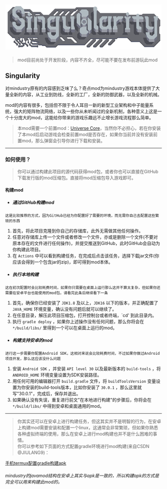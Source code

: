 ![image](assets/sprites/ui/logo.png)
---
>mod目前尚处于开发阶段，内容不齐全，尽可能不要在发布前游玩此mod
## Singularity

对mindustry原有的内容感到乏味了么？奇点mod为mindustry游戏本体提供了大量全新的内容，从工业到防线，全新的工厂，全新的防御武器，以及全新的机械。
<br/>

mod的内容有很多，包括但不限于令人耳目一新的新型工业架构和中子能量系统，强大的矩阵物流网络，以及一些你从未听闻过的全新机制，各种意义上这是一个十分庞大的mod，这能给你带来的游戏乐趣远不止增长游戏流程那么简单。

> 本mod需要一个前置mod：[Universe Core](https://github.com/EB-wilson/UniverseCore)，当然你不必担心，若在你安装了本mod后启动游戏会检查前置mod是否存在，如果你当前并没有安装前置mod，那么弹窗会引导你进行下载和安装。

-------
### 如何使用？
> 你可以通过构建此项目的源代码获得mod包，或者你也可以直接在GitHub下载发行版的mod压缩包。直接将mod压缩包导入游戏即可。

#### 构建mod

- ##### 通过GitHub构建mod<br/>
 `这是比较推荐的方式，因为GitHub已经为你配置好了需要的环境，而无需你自己去配置这些繁琐的东西` 

1. 首先，将此项目克隆到你自己的存储库，此外无需做其他任何操作。
2. 任意对存储库上传一个文件或者修改一个文件，亦或是删除一个文件(不要对原本存在的文件进行任何操作)，并提交推送到GitHub，此时GitHub会自动为你构建此项目。
3. 在 `Actions` 中可以看到构建任务，在完成后点击该任务，选择下载jar文件(你应该会得到一个包含jar的zip)，即可得到mod本体。

- ##### 执行本地构建<br/>
 `这在初次配置时会比较耗费时间，如果你只需要在桌面上运行那么这并不算太复杂，但如果你还需要在安卓平台也能使用的mod包，请看完此条后继续看下一条` 

1. 首先，确保你已经安装了 `JDK1.8` 及以上，`JDK16` 以下的版本，并正确配置了 `JAVA_HOME` 环境变量，确认没有问题后就可以继续了。
2. 在任意目录，解压此项目压缩包，打开控制台或者终端，`cd' 到此目录内。
3. 执行 `gradle deploy` ，如果你上述操作没有任何问题，那么你将会在 `*/build/libs/` 里得到一个可以在桌面上运行的mod。

- ##### 构建支持安卓的mod
 `进行这一步需要你配置Android SDK，这相对来说会比较耗费时间，不过如果你做过Android项目开发，那么这应该没什么问题` 

1. 安装 `Android SDK` ，并安装 `API level 30` 以及最新版本的 `build-tools` ，将 `ANDROID_HOME` 环境变量设置为SDK安装路径。
2. 用任何可用的编辑器打开 `build.gradle` 文件，将 `buildToolsVersion` 变量设置为你安装的build-tools版本，比如你安装了 `30.0.1` ，那么这里就写"30.0.1"，完成后，保存并退出。
3. 如果确认没有失误，重复进行前文"在本地进行构建"的步骤后，你将会在 `*/build/libs/` 中得到安卓和桌面通用的mod。
---
> 你其实还可以在安卓上进行构建任务，但这其实并不是明智的行为，在安卓上构建mod需要安装和配置一个linux，这通常会非常繁琐，但如果你熟悉各种虚拟终端的使用，那么在安卓上进行mod构建也并不是什么困难的事情。<br/>
你可以参考如下页面的方式配置gradle环境进行mod构建(来自CSDN @JIULANG9)：

[手机termux配置gradle构建apk](https://blog.csdn.net/jiulang9/article/details/104445310)<br/>

###### mindustry的javamod结构在安卓上其实与apk是一致的，所以构建apk的方式是完全可以用来构建此mod的。
